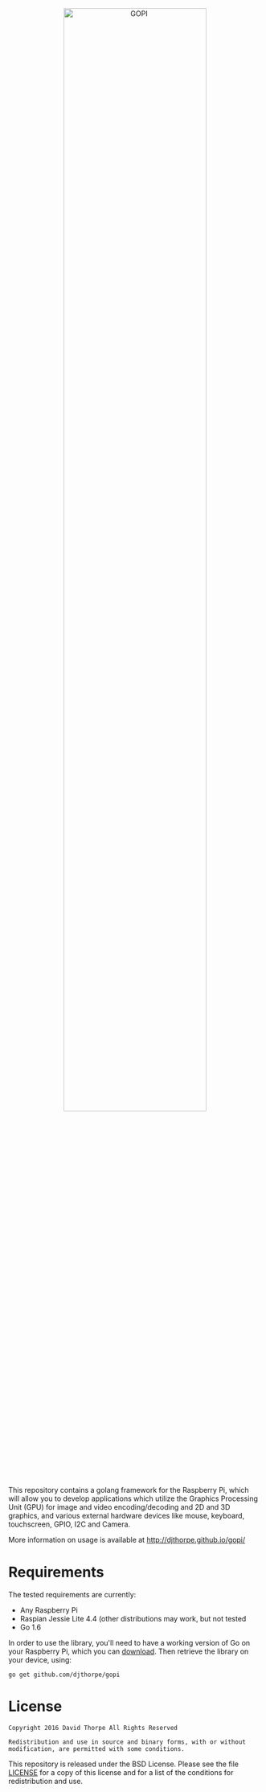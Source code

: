 
<center>
<img src="https://raw.githubusercontent.com/djthorpe/gopi/master/etc/images/gopi-800x388.png" alt="GOPI" style="width:75%;">
</center>

This repository contains a golang framework for the Raspberry Pi, which
will allow you to develop applications which utilize the Graphics Processing
Unit (GPU) for image and video encoding/decoding and 2D and 3D graphics,
and various external hardware devices like mouse, keyboard, touchscreen,
GPIO, I2C and Camera.

More information on usage is available at http://djthorpe.github.io/gopi/

# Requirements

The tested requirements are currently:

  * Any Raspberry Pi
  * Raspian Jessie Lite 4.4 (other distributions may work, but not tested
  * Go 1.6

In order to use the library, you'll need to have a working version of Go on 
your Raspberry Pi, which you can [download](https://golang.org/dl/). Then 
retrieve the library on your device, using:

```
go get github.com/djthorpe/gopi
```

# License

```
Copyright 2016 David Thorpe All Rights Reserved

Redistribution and use in source and binary forms, with or without 
modification, are permitted with some conditions. 
```

This repository is released under the BSD License. Please see the file
[LICENSE](LICENSE.md) for a copy of this license and for a list of the
conditions for redistribution and use.

